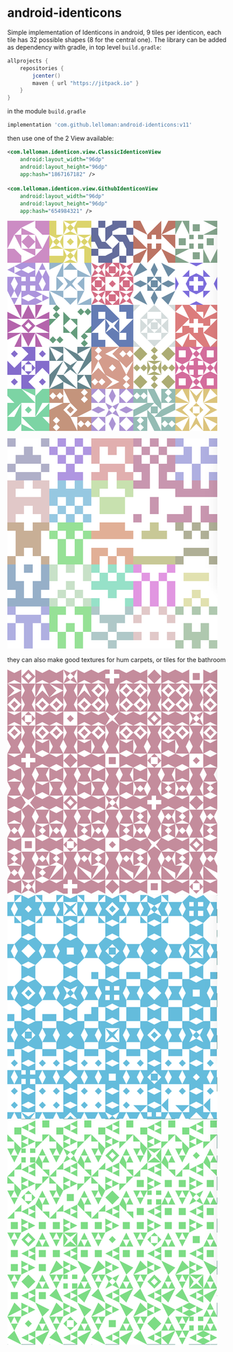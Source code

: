 # android-identicons
Simple implementation of Identicons in android, 9 tiles per identicon, each tile has 32 possible shapes (8 for the central one).
The library can be added as dependency with gradle, in top level `build.gradle`:
```groovy
allprojects {
    repositories {
        jcenter()
        maven { url "https://jitpack.io" }
    }
}
```
in the module `build.gradle`
```groovy
implementation 'com.github.lelloman:android-identicons:v11'
```
then use one of the 2 View available:
```xml
<com.lelloman.identicon.view.ClassicIdenticonView
    android:layout_width="96dp"
    android:layout_height="96dp"
    app:hash="1867167182" />

<com.lelloman.identicon.view.GithubIdenticonView
    android:layout_width="96dp"
    android:layout_height="96dp"
    app:hash="654984321" />
```
![identicons](https://github.com/lelloman/android-identicons/blob/master/meta/identicons.png)

![identicons](https://github.com/lelloman/android-identicons/blob/master/meta/githubbicons.png)

they can also make good textures for hum carpets, or tiles for the bathroom

![carpet1](https://github.com/lelloman/android-identicons/blob/master/meta/carpet1.png)
![carpet2](https://github.com/lelloman/android-identicons/blob/master/meta/carpet2.png)
![carpet3](https://github.com/lelloman/android-identicons/blob/master/meta/carpet3.png)

